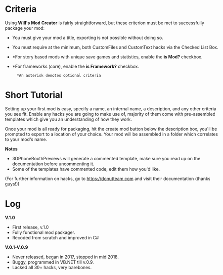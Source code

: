<body style="max-width: 700px; text-align: left; margin: 0 auto;">

# Criteria
Using **Will's Mod Creator** is fairly straightforward, but these criterion must be met to successfully package your mod:

- You must give your mod a title, exporting is not possible without doing so.
- You must require at the minimum, both CustomFiles and CustomText hacks via the Checked List Box.
- *For story based mods with unique save games and statistics, enable the **is Mod?** checkbox.
- *For frameworks (core), enable the **is Framework?** checkbox.

        *An asterisk denotes optional criteria


# Short Tutorial
Setting up your first mod is easy, specify a name, an internal name, a description, and any other criteria you see fit. Enable any hacks you are going to make use of, majority of them come with pre-assembled templates which give you an understanding of how they work.

Once your mod is all ready for packaging, hit the create mod button below the description box, you'll be prompted to export to a location of your choice. Your mod will be assembled in a folder which correlates to your mod's name. 

**Notes**
- 3DPhoneBoothPreviews will generate a commented template, make sure you read up on the documentation before uncommenting it.
- Some of the templates have commented code, edit them how you'd like. 



 (For further information on hacks, go to https://donutteam.com and visit their documentation (thanks guys!))

# Log
**V.1.0**
- First release, v.1.0
- Fully functional mod packager.
- Recoded from scratch and improved in C#

**V.0.1-V.0.9**
- Never released, began in 2017, stopped in mid 2018.
- Buggy, programmed in VB.NET till v.0.9.
- Lacked all 30+ hacks, very barebones.
